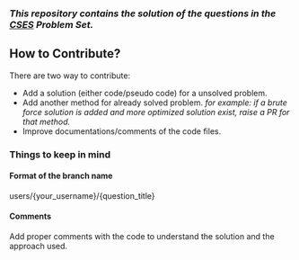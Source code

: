 ### _This repository contains the solution of the questions in the [CSES](https://cses.fi/problemset/) Problem Set._

## How to Contribute?
There are two way to contribute:
* Add a solution (either code/pseudo code) for a unsolved problem.
* Add another method for already solved problem. _for example: if a brute force solution is added and more optimized solution exist, raise a PR for that method._
* Improve documentations/comments of the code files.


### Things to keep in mind
#### Format of the branch name
users/{your_username}/{question_title}

#### Comments
Add proper comments with the code to understand the solution and the approach used.
